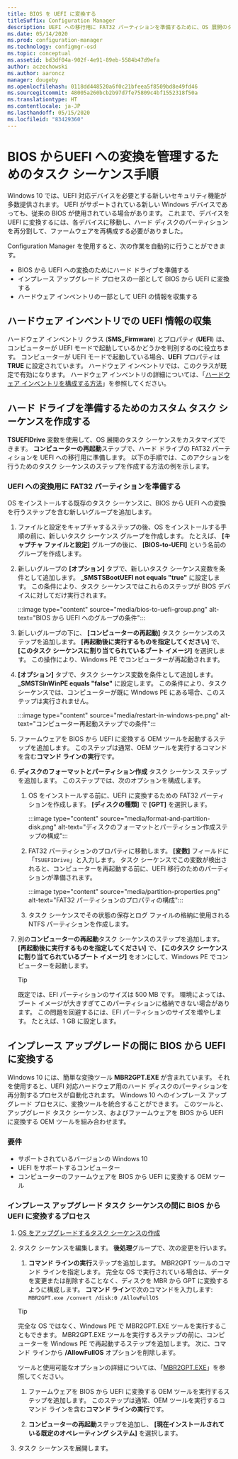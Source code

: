 ```yaml
---
title: BIOS を UEFI に変換する
titleSuffix: Configuration Manager
description: UEFI への移行用に FAT32 パーティションを準備するために、OS 展開のタスク シーケンスをカスタマイズする方法について説明します。
ms.date: 05/14/2020
ms.prod: configuration-manager
ms.technology: configmgr-osd
ms.topic: conceptual
ms.assetid: bd3df04a-902f-4e91-89eb-5584b47d9efa
author: aczechowski
ms.author: aaroncz
manager: dougeby
ms.openlocfilehash: 0118dd448520a6f0c21bfeea5f8509bd8e49fd46
ms.sourcegitcommit: 48005a260bcb2b97d7fe75809c4bf1552318f50a
ms.translationtype: HT
ms.contentlocale: ja-JP
ms.lasthandoff: 05/15/2020
ms.locfileid: "83429360"
---
```

# <a name="task-sequence-steps-to-manage-bios-to-uefi-conversion"></a>BIOS からUEFI への変換を管理するためのタスク シーケンス手順

Windows 10 では、UEFI 対応デバイスを必要とする新しいセキュリティ機能が多数提供されます。 UEFI がサポートされている新しい Windows デバイスであっても、従来の BIOS が使用されている場合があります。 これまで、デバイスを UEFI に変換するには、各デバイスに移動し、ハード ディスクのパーティションを再分割して、ファームウェアを再構成する必要がありました。

Configuration Manager を使用すると、次の作業を自動的に行うことができます。

- BIOS から UEFI への変換のためにハード ドライブを準備する
- インプレース アップグレード プロセスの一部として BIOS から UEFI に変換する
- ハードウェア インベントリの一部として UEFI の情報を収集する

## <a name="hardware-inventory-collects-uefi-information"></a>ハードウェア インベントリでの UEFI 情報の収集

ハードウェア インベントリ クラス (**SMS_Firmware**) とプロパティ (**UEFI**) は、コンピューターが UEFI モードで起動しているかどうかを判別するのに役立ちます。 コンピューターが UEFI モードで起動している場合、**UEFI** プロパティは **TRUE** に設定されています。 ハードウェア インベントリでは、このクラスが既定で有効になります。 ハードウェア インベントリの詳細については、「[ハードウェア インベントリを構成する方法](../../core/clients/manage/inventory/configure-hardware-inventory.md)」を参照してください。

## <a name="create-a-custom-task-sequence-to-prepare-the-hard-drive"></a>ハード ドライブを準備するためのカスタム タスク シーケンスを作成する

**TSUEFIDrive** 変数を使用して、OS 展開のタスク シーケンスをカスタマイズできます。 **コンピューターの再起動**ステップで、ハード ドライブの FAT32 パーティションを UEFI への移行用に準備します。 以下の手順では、このアクションを行うためのタスク シーケンスのステップを作成する方法の例を示します。

### <a name="prepare-the-fat32-partition-for-the-conversion-to-uefi"></a>UEFI への変換用に FAT32 パーティションを準備する

OS をインストールする既存のタスク シーケンスに、BIOS から UEFI への変換を行うステップを含む新しいグループを追加します。

1. ファイルと設定をキャプチャするステップの後、OS をインストールする手順の前に、新しいタスク シーケンス グループを作成します。 たとえば、 **[キャプチャ ファイルと設定]** グループの後に、 **[BIOS-to-UEFI]** という名前のグループを作成します。

1. 新しいグループの **[オプション]** タブで、新しいタスク シーケンス変数を条件として追加します。 **_SMSTSBootUEFI not equals "true"** に設定します。 この条件により、タスク シーケンスではこれらのステップが BIOS デバイスに対してだけ実行されます。

    :::image type="content" source="media/bios-to-uefi-group.png" alt-text="BIOS から UEFI へのグループの条件":::

1. 新しいグループの下に、 **[コンピューターの再起動]** タスク シーケンスのステップを追加します。 **[再起動後に実行するものを指定してください]** で、 **[このタスク シーケンスに割り当てられているブート イメージ]** を選択します。 この操作により、Windows PE でコンピューターが再起動されます。

1. **[オプション]** タブで、タスク シーケンス変数を条件として追加します。 **_SMSTSInWinPE equals "false"** に設定します。 この条件により、タスク シーケンスでは、コンピューターが既に Windows PE にある場合、このステップは実行されません。

    :::image type="content" source="media/restart-in-windows-pe.png" alt-text="コンピューター再起動ステップでの条件":::

1. ファームウェアを BIOS から UEFI に変換する OEM ツールを起動するステップを追加します。 このステップは通常、OEM ツールを実行するコマンドを含む**コマンド ラインの実行**です。

1. **ディスクのフォーマットとパーティション作成** タスク シーケンス ステップを追加します。 このステップでは、次のオプションを構成します。

    1. OS をインストールする前に、UEFI に変換するための FAT32 パーティションを作成します。 **[ディスクの種類]** で **[GPT]** を選択します。

        :::image type="content" source="media/format-and-partition-disk.png" alt-text="ディスクのフォーマットとパーティション作成ステップの構成":::

    1. FAT32 パーティションのプロパティに移動します。 **[変数]** フィールドに「`TSUEFIDrive`」と入力します。 タスク シーケンスでこの変数が検出されると、コンピューターを再起動する前に、UEFI 移行のためのパーティションが準備されます。

        :::image type="content" source="media/partition-properties.png" alt-text="FAT32 パーティションのプロパティの構成":::

    1. タスク シーケンスでその状態の保存とログ ファイルの格納に使用される NTFS パーティションを作成します。

1. 別の**コンピューターの再起動**タスク シーケンスのステップを追加します。 **[再起動後に実行するものを指定してください]** で、 **[このタスク シーケンスに割り当てられているブート イメージ]** をオンにして、Windows PE でコンピューターを起動します。

    > [!TIP]
    > 既定では、EFI パーティションのサイズは 500 MB です。 環境によっては、ブート イメージが大きすぎてこのパーティションに格納できない場合があります。 この問題を回避するには、EFI パーティションのサイズを増やします。 たとえば、1 GB に設定します。<!-- SCCMDocs#1024 -->

## <a name="convert-from-bios-to-uefi-during-in-place-upgrade"></a><a name="bkmk_ipu"></a> インプレース アップグレードの間に BIOS から UEFI に変換する

Windows 10 には、簡単な変換ツール **MBR2GPT.EXE** が含まれています。 それを使用すると、UEFI 対応ハードウェア用のハード ディスクのパーティションを再分割するプロセスが自動化されます。 Windows 10 へのインプレース アップグレード プロセスに、変換ツールを統合することができます。 このツールと、アップグレード タスク シーケンス、およびファームウェアを BIOS から UEFI に変換する OEM ツールを組み合わせます。

### <a name="requirements"></a>要件

- サポートされているバージョンの Windows 10
- UEFI をサポートするコンピューター
- コンピューターのファームウェアを BIOS から UEFI に変換する OEM ツール

### <a name="process-to-convert-from-bios-to-uefi-during-an-in-place-upgrade-task-sequence"></a>インプレース アップグレード タスク シーケンスの間に BIOS から UEFI に変換するプロセス

1. [OS をアップグレードするタスク シーケンスの作成](create-a-task-sequence-to-upgrade-an-operating-system.md)

1. タスク シーケンスを編集します。 **後処理**グループで、次の変更を行います。

    1. **コマンド ラインの実行**ステップを追加します。 MBR2GPT ツールのコマンド ラインを指定します。 完全な OS で実行されている場合は、データを変更または削除することなく、ディスクを MBR から GPT に変換するように構成します。 **コマンド ライン**で次のコマンドを入力します: `MBR2GPT.exe /convert /disk:0 /AllowFullOS`

    > [!TIP]
    > 完全な OS ではなく、Windows PE で MBR2GPT.EXE ツールを実行することもできます。 MBR2GPT.EXE ツールを実行するステップの前に、コンピューターを Windows PE で再起動するステップを追加します。 次に、コマンド ラインから **/AllowFullOS** オプションを削除します。

    ツールと使用可能なオプションの詳細については、「[MBR2GPT.EXE](https://docs.microsoft.com/windows/deployment/mbr-to-gpt)」を参照してください。

    1. ファームウェアを BIOS から UEFI に変換する OEM ツールを実行するステップを追加します。 このステップは通常、OEM ツールを実行するコマンド ラインを含む**コマンド ラインの実行**です。

    1. **コンピューターの再起動**ステップを追加し、 **[現在インストールされている既定のオペレーティング システム]** を選択します。

1. タスク シーケンスを展開します。
